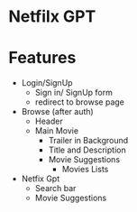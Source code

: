 # Netfilx GPT




# Features
- Login/SignUp
    - Sign in/ SignUp form
    - redirect to browse page
- Browse (after auth)
    - Header
    - Main Movie
        - Trailer in Background
        - Title and Description
        - Movie Suggestions
            - Movies Lists
- Netfix Gpt
    - Search bar
    - Movie Suggestions